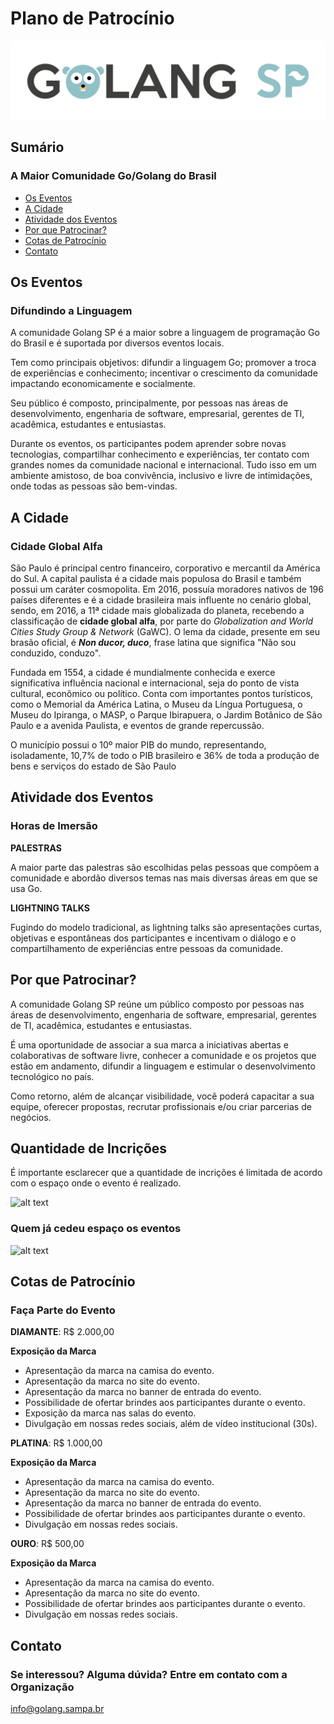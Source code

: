 # Plano de Patrocínio

![alt text](src/golangsp01.png "Logo Golang SP")

## Sumário
### A Maior Comunidade Go/Golang do Brasil

* [Os Eventos](#os-eventos)
* [A Cidade](#a-cidade)
* [Atividade dos Eventos](#atividade-dos-eventos)
* [Por que Patrocinar?](#por-que-patrocinar)
* [Cotas de Patrocínio](#cotas-de-patrocinio)
* [Contato](#contato)

## Os Eventos

### Difundindo a Linguagem

A comunidade Golang SP é a maior sobre a linguagem de programação Go do Brasil e é suportada por diversos eventos locais. 

Tem como principais objetivos: difundir a linguagem Go; promover a troca de experiências e conhecimento; incentivar o crescimento da comunidade impactando economicamente e socialmente.

Seu público é composto, principalmente, por pessoas nas áreas de desenvolvimento, engenharia de software, empresarial, gerentes de TI, acadêmica, estudantes e entusiastas.

Durante os eventos, os participantes podem aprender sobre novas tecnologias, compartilhar conhecimento e experiências, ter contato com grandes nomes da comunidade nacional e internacional. Tudo isso em um ambiente amistoso, de boa convivência, inclusivo e livre de intimidações, onde todas as pessoas são bem-vindas.

## A Cidade

### Cidade Global Alfa

São Paulo é principal centro financeiro, corporativo e mercantil da América do Sul. A capital paulista é a cidade mais populosa do Brasil e também possui um caráter cosmopolita. Em 2016, possuía moradores nativos de 196 países diferentes e é a cidade brasileira mais influente no cenário global, sendo, em 2016, a 11ª cidade mais globalizada do planeta, recebendo a classificação de **cidade global alfa**, por parte do *Globalization and World Cities Study Group & Network* (GaWC). O lema da cidade, presente em seu brasão oficial, é ***Non ducor, duco***, frase latina que significa "Não sou conduzido, conduzo".

Fundada em 1554, a cidade é mundialmente conhecida e exerce significativa influência nacional e internacional, seja do ponto de vista cultural, econômico ou político. Conta com importantes pontos turísticos, como o Memorial da América Latina, o Museu da Língua Portuguesa, o Museu do Ipiranga, o MASP, o Parque Ibirapuera, o Jardim Botânico de São Paulo e a avenida Paulista, e eventos de grande repercussão.

O município possui o 10º maior PIB do mundo, representando, isoladamente, 10,7% de todo o PIB brasileiro e 36% de toda a produção de bens e serviços do estado de São Paulo

## Atividade dos Eventos

### Horas de Imersão

**PALESTRAS**

A maior parte das palestras são escolhidas pelas pessoas que compõem a comunidade e abordão diversos temas nas mais diversas áreas em que se usa Go.

**LIGHTNING TALKS**

Fugindo do modelo tradicional, as lightning talks são apresentações curtas, objetivas e espontâneas dos participantes e incentivam o diálogo e o compartilhamento de experiências entre pessoas da comunidade.

## Por que Patrocinar?

A comunidade Golang SP reúne um público composto por pessoas nas áreas de desenvolvimento, engenharia de software, empresarial, gerentes de TI, acadêmica, estudantes e entusiastas.

É uma oportunidade de associar a sua marca a iniciativas abertas e colaborativas de software livre, conhecer a comunidade e os projetos que estão em andamento, difundir a linguagem e estimular o desenvolvimento tecnológico no país.

Como retorno, além de alcançar visibilidade, você poderá capacitar a sua equipe, oferecer propostas, recrutar profissionais e/ou criar parcerias de negócios.

## Quantidade de Incrições

É importante esclarecer que a quantidade de incrições é limitada de acordo com o espaço onde o evento é realizado.

![alt text](src/estatisticas.png "Quantidade de Incrições")

### Quem já cedeu espaço os eventos

![alt text](src/marcas.png "Quem já cedeu espaço os eventos")

## Cotas de Patrocínio

### Faça Parte do Evento

**DIAMANTE**: R$ 2.000,00

**Exposição da Marca**
* Apresentação da marca na camisa do evento.
* Apresentação da marca no site do evento.
* Apresentação da marca no banner de entrada do evento.
* Possibilidade de ofertar brindes aos participantes durante o evento.
* Exposição da marca nas salas do evento.
* Divulgação em nossas redes sociais, além de vídeo institucional (30s).

**PLATINA**: R$ 1.000,00

**Exposição da Marca**
* Apresentação da marca na camisa do evento.
* Apresentação da marca no site do evento.
* Apresentação da marca no banner de entrada do evento.
* Possibilidade de ofertar brindes aos participantes durante o evento.
* Divulgação em nossas redes sociais.

**OURO**:  R$ 500,00

**Exposição da Marca**
* Apresentação da marca na camisa do evento.
* Apresentação da marca no site do evento.
* Possibilidade de ofertar brindes aos participantes durante o evento.
* Divulgação em nossas redes sociais.

## Contato
### Se interessou? Alguma dúvida? Entre em contato com a Organização

[info@golang.sampa.br](info@golang.sampa.br)